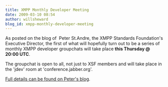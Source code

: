 ```yaml
---
title: XMPP Monthly Developer Meeting
date: 2009-03-10 08:54
author: willsheward
blog_id: xmpp-monthly-developer-meeting
---
```


As posted on the blog of  Peter St.Andre, the XMPP Standards Foundation's Executive Director, the first of what will hopefully turn out to be a series of monthly XMPP developer groupchats will take place **this Thursday @ 20:00 UTC**.

The groupchat is open to all, not just to XSF members and will take place in the 'jdev' room at 'conference.jabber.org'.

[Full details can be found on Peter's blog](http://stpeter.im/?p=2528).
